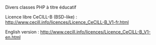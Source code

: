 Divers classes PHP à titre éducatif

Licence libre CeCILL-B (BSD-like) :
http://www.cecill.info/licences/Licence_CeCILL-B_V1-fr.html

English version :
http://www.cecill.info/licences/Licence_CeCILL-B_V1-en.html